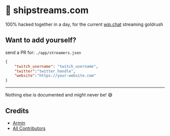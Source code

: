 # 🚢 shipstreams.com

100% hacked together in a day, for the current [wip.chat](https://wip.chat) streaming goldrush

## Want to add yourself?

send a PR for: `./app/streamers.json`

```json
{
    "twitch_username": "twitch_username",
    "twitter":"twitter_handle",
    "website":"https://your-website.com"
}
```

---

Nothing else is documented and might never be! 😅
  
## Credits

- [Armin](https://twitter.com/arminulrich)
- [All Contributors](../../contributors)